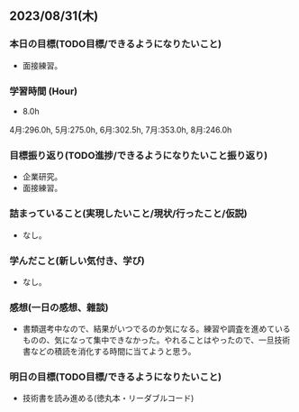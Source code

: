 ## 2023/08/31(木)

### 本日の目標(TODO目標/できるようになりたいこと)

- 面接練習。

### 学習時間 (Hour)

- 8.0h

4月:296.0h, 5月:275.0h, 6月:302.5h, 7月:353.0h, 8月:246.0h

### 目標振り返り(TODO進捗/できるようになりたいこと振り返り)

- 企業研究。
- 面接練習。

### 詰まっていること(実現したいこと/現状/行ったこと/仮説)

- なし。

### 学んだこと(新しい気付き、学び)

- なし。

### 感想(一日の感想、雜談)

- 書類選考中なので、結果がいつでるのか気になる。練習や調査を進めているものの、気になって集中できなかった。やれることはやったので、一旦技術書などの積読を消化する時間に当てようと思う。

### 明日の目標(TODO目標/できるようになりたいこと)

- 技術書を読み進める(徳丸本・リーダブルコード)
